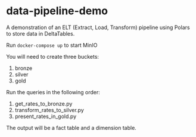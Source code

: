 # data-pipeline-demo
A demonstration of an ELT (Extract, Load, Transform) pipeline using Polars to store data in DeltaTables.

Run `docker-compose up` to start MinIO

You will need to create three buckets:
1. bronze
2. silver
3. gold

Run the queries in the following order:
1. get_rates_to_bronze.py
2. transform_rates_to_silver.py
3. present_rates_in_gold.py

The output will be a fact table and a dimension table.